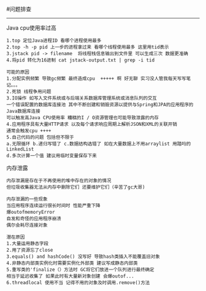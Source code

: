 #问题排查

----------------------------------------------------

Java cpu使用率过高

    1.top 定位Java进程ID 看哪个进程使用最多
    2.top -h -p pid 上一步的进程拿过来 看哪个线程使用最多 这里用tid表示
    3.jstack pid -> filename  将线程栈信息输出到文件里 可以生成三次 数据更准确
    4.将pid 转化为16进制 cat jstack-output.txt | grep -i tid

    可能的原因
    1.分配实例频繁 导致gc频繁 最终造成cpu  +++++ 啊 好无聊 实习没人管我每天写写笔记。。。
    2.死锁 线程争用问题 
    3.IO操作 如写入文件系统或与后端关系数据库管理系统或消息队列的交互
    一个错误配置的数据库连接池 其中不断创建和销毁资源以提供与Spring和JPA的应用程序的Java数据库连接
    可以触发高Java CPU使用率 糟糕的I / O资源管理也可能导致泄露的内存
    4.应用程序具有大量HTTP请求 以及每个请求响应周期上解析JSON和XML的关联开销
    通常会触发cpu ++++
    5.自己代码的问题 包括但不限于
    a.无限循环 b.递归写错了 c.数据结构选错了 如在大量数据上不用arraylist 用踏吗的LinkedList
    d.多次计算一个值 建议用临时变量保存下来 


内存泄露

    内存泄漏是存在于不再使用的堆中存在的对象的情况
    但垃圾收集器无法从内存中删除它们 还要维护它们（辛苦了gc大哥)
    
    内存泄漏的一些现象
    当应用程序连续运行很长时间时 性能严重下降
    爆outofmemoryError
    自发和奇怪的应用程序崩溃
    偶尔会耗尽连接对象

    潜在原因
    1.大量运用静态字段
    2.用了资源忘了close
    3.equals() and hashCode() 没写好 导致hash类插入不能覆盖旧对象
    4.非静态内部类实例化时需要实例化外部类 建议写成静态内部类
    5.重写类的'finalize（）方法时 GC将它们放进一个队列进行最终确定
    相当于延迟收集了 如果此时有大量新对象创建 会爆outof...
    6.threadlocal 使用不当 记得不用的对象及时调用.remove()方法

    